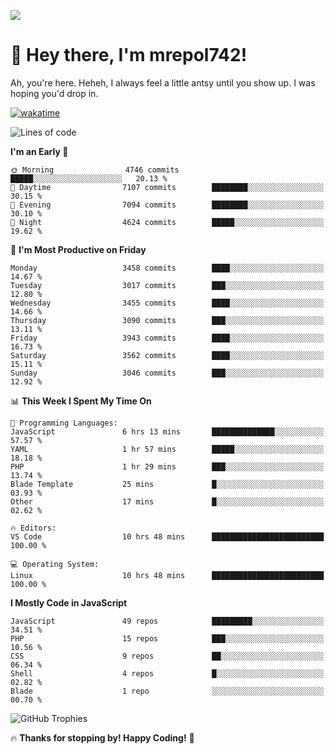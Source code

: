 ![](https://media.tenor.com/FUEC3dPyVhEAAAAM/welcome-back-minions.gif)

# 👋 Hey there, I'm mrepol742!
Ah, you're here. Heheh, 
I always feel a little antsy until you show up. I was hoping you'd drop in.

[![wakatime](https://wakatime.com/badge/user/8ad4afa2-1a56-40d1-a949-4663473915b6.svg)](https://wakatime.com/@mrepol742)

<!--START_SECTION:mrepol742-->
![Lines of code](https://img.shields.io/badge/From%20Hello%20World%20I%27ve%20Written-19.1%20million%20lines%20of%20code-blue)

**I'm an Early 🐤** 

```text
🌞 Morning                4746 commits        █████░░░░░░░░░░░░░░░░░░░░   20.13 % 
🌆 Daytime                7107 commits        ████████░░░░░░░░░░░░░░░░░   30.15 % 
🌃 Evening                7094 commits        ████████░░░░░░░░░░░░░░░░░   30.10 % 
🌙 Night                  4624 commits        █████░░░░░░░░░░░░░░░░░░░░   19.62 % 
```
📅 **I'm Most Productive on Friday** 

```text
Monday                   3458 commits        ████░░░░░░░░░░░░░░░░░░░░░   14.67 % 
Tuesday                  3017 commits        ███░░░░░░░░░░░░░░░░░░░░░░   12.80 % 
Wednesday                3455 commits        ████░░░░░░░░░░░░░░░░░░░░░   14.66 % 
Thursday                 3090 commits        ███░░░░░░░░░░░░░░░░░░░░░░   13.11 % 
Friday                   3943 commits        ████░░░░░░░░░░░░░░░░░░░░░   16.73 % 
Saturday                 3562 commits        ████░░░░░░░░░░░░░░░░░░░░░   15.11 % 
Sunday                   3046 commits        ███░░░░░░░░░░░░░░░░░░░░░░   12.92 % 
```


📊 **This Week I Spent My Time On** 

```text
💬 Programming Languages: 
JavaScript               6 hrs 13 mins       ██████████████░░░░░░░░░░░   57.57 % 
YAML                     1 hr 57 mins        █████░░░░░░░░░░░░░░░░░░░░   18.18 % 
PHP                      1 hr 29 mins        ███░░░░░░░░░░░░░░░░░░░░░░   13.74 % 
Blade Template           25 mins             █░░░░░░░░░░░░░░░░░░░░░░░░   03.93 % 
Other                    17 mins             █░░░░░░░░░░░░░░░░░░░░░░░░   02.62 % 

🔥 Editors: 
VS Code                  10 hrs 48 mins      █████████████████████████   100.00 % 

💻 Operating System: 
Linux                    10 hrs 48 mins      █████████████████████████   100.00 % 
```

**I Mostly Code in JavaScript** 

```text
JavaScript               49 repos            █████████░░░░░░░░░░░░░░░░   34.51 % 
PHP                      15 repos            ███░░░░░░░░░░░░░░░░░░░░░░   10.56 % 
CSS                      9 repos             ██░░░░░░░░░░░░░░░░░░░░░░░   06.34 % 
Shell                    4 repos             █░░░░░░░░░░░░░░░░░░░░░░░░   02.82 % 
Blade                    1 repo              ░░░░░░░░░░░░░░░░░░░░░░░░░   00.70 % 
```




<!--END_SECTION:mrepol742-->

![GitHub Trophies](https://github-profile-trophy.vercel.app/?username=mrepol742&theme=dracula)

🔥 **Thanks for stopping by! Happy Coding!** 🚀
